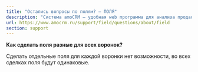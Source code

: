 ```yaml
---
title: "Остались вопросы по полям? — ПОЛЯ"
description: "Система amoCRM – удобная web программа для анализа продаж, доступная в режиме online из любой точки мира! Подробности узнавайте по указанным на сайте телефонам в Москве."
url: https://www.amocrm.ru/support/field/questions/about/field
section: support
---
```


**Как сделать поля разные для всех воронок?**

Сделать отдельные поля для каждой воронки нет возможности, во всех сделках поля будут одинаковые.